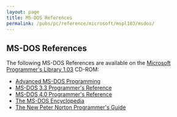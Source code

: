 ```yaml
---
layout: page
title: MS-DOS References
permalink: /pubs/pc/reference/microsoft/mspl103/msdos/
---
```


MS-DOS References
-----------------

The following MS-DOS References are available on the [Microsoft Programmer's Library 1.03](../) CD-ROM:

- [Advanced MS-DOS Programming](advdos/)
- [MS-DOS 3.3 Programmer's Reference](dosref33/)
- [MS-DOS 4.0 Programmer's Reference](dosref40/)
- [The MS-DOS Encyclopedia](encyc/)
- [The New Peter Norton Programmer's Guide](norton/)

